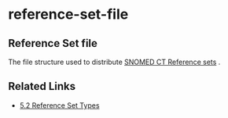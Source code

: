 # reference-set-file

## Reference Set file

The file structure used to distribute [SNOMED CT Reference sets](https://confluence.ihtsdotools.org/display/DOCGLOSS/SNOMED+CT+Reference+set) .

## Related Links

* [5.2 Reference Set Types](../../5.2-Reference-Set-Types_28739366.html)
